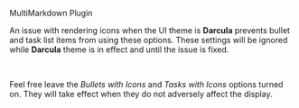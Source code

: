 MultiMarkdown Plugin

An issue with rendering icons when the UI theme is **Darcula** prevents bullet and task list items from using these options. These settings will be ignored while **Darcula** theme is in effect and until the issue is fixed.

&nbsp;

Feel free leave the *Bullets with Icons* and *Tasks with Icons* options turned on. They will take effect when they do not adversely affect the display.
